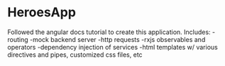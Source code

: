 # HeroesApp

Followed the angular docs tutorial to create this application.
Includes:
-routing
-mock backend server
-http requests
-rxjs observables and operators
-dependency injection of services
-html templates w/ various directives and pipes, customized css files, etc
